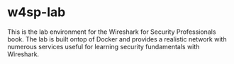 # w4sp-lab

This is the lab environment for the Wireshark for Security Professionals book. The lab is built ontop of Docker and provides a realistic network with numerous services useful for learning security fundamentals with Wireshark.
